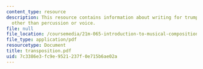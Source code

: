 ```yaml
---
content_type: resource
description: This resource contains information about writing for trumpet with anything
  other than percussion or voice.
file: null
file_location: /coursemedia/21m-065-introduction-to-musical-composition-fall-2005/7c3386e3fc9e9521237f0e715b6ae02a_transposition.pdf
file_type: application/pdf
resourcetype: Document
title: transposition.pdf
uid: 7c3386e3-fc9e-9521-237f-0e715b6ae02a
---
```

